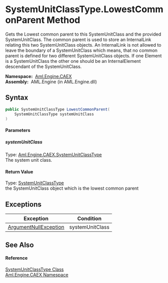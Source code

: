 SystemUnitClassType.LowestCommonParent Method
=============================================
Gets the Lowest common parent to this SystemUnitClass and the provided SystemUnitClass. The common parent is used to store an InternalLink relating this two SystemUnitClass objects. An InternalLink is not allowed to leave the boundary of a SystemUnitClass which means, that no common parent is defined for two different SystemUnitClass objects. If one Element is a SystemUnitClass the other one should be an InternalElement descendant of the SystemUnitClass.

  **Namespace:**  [Aml.Engine.CAEX][1]  
  **Assembly:**  AML.Engine (in AML.Engine.dll)

Syntax
------

```csharp
public SystemUnitClassType LowestCommonParent(
	SystemUnitClassType systemUnitClass
)
```

#### Parameters

##### *systemUnitClass*
Type: [Aml.Engine.CAEX.SystemUnitClassType][2]  
The system unit class.

#### Return Value
Type: [SystemUnitClassType][2]  
the SystemUnitClass object which is the lowest common parent

Exceptions
----------

Exception                  | Condition       
-------------------------- | --------------- 
[ArgumentNullException][3] | systemUnitClass 


See Also
--------

#### Reference
[SystemUnitClassType Class][2]  
[Aml.Engine.CAEX Namespace][1]  

[1]: ../README.md
[2]: README.md
[3]: https://docs.microsoft.com/dotnet/api/system.argumentnullexception
[4]: https://www.automationml.org
[5]: ../../icons/logoShade.png